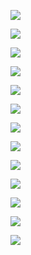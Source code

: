 ![](./img/CAR_AXIS.jpg)

![](./img/CAR_INSIDE.jpg)

![](./img/CAR_INSIDE_X.jpg)

![](./img/CAR_INSIDE_Y.jpg)

![](./img/CAR_INSIDE_Z.jpg)

![](./img/CAR_LOAD.jpg)

![](./img/setup_cond_test_CAR_LOAD.jpg)

![](./img/setup_cond_test_R_LOAD.jpg)




![](./31.05/CAR_06A_LIN_18_16_31_05.JPG )

![](./31.05/R10_1A_LIN_15_53_31_05.JPG)

![](./31.05/R10_1A_LIN_16_53_31_05_fan_on.bmp)

![](./31.05/R10_1A_SWT_17_19_31_05_motorola_super_charger.bmp)

![](./31.05/R10_1A_SWT_17_38_31_05_fonte_inova.bmp)
